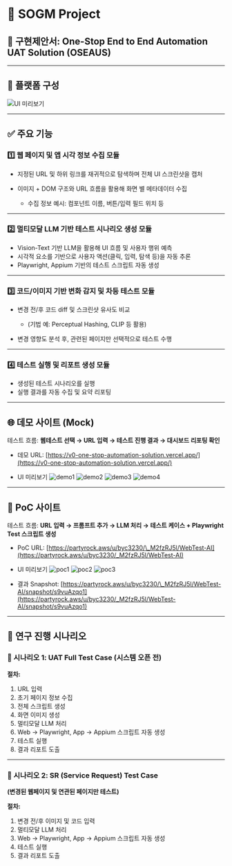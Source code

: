 # 🚀 SOGM Project

## 📄 구현제안서: One-Stop End to End Automation UAT Solution (OSEAUS)

---

## 🧱 플랫폼 구성

![UI 미리보기](./assets/platform_stack.png)

---

## ✅ 주요 기능

### 1️⃣ 웹 페이지 및 앱 시각 정보 수집 모듈

* 지정된 URL 및 하위 링크를 재귀적으로 탐색하며 전체 UI 스크린샷을 캡처
* 이미지 + DOM 구조와 URL 흐름을 활용해 화면 별 메타데이터 수집

  * 수집 정보 예시: 컴포넌트 이름, 버튼/입력 필드 위치 등

---

### 2️⃣ 멀티모달 LLM 기반 테스트 시나리오 생성 모듈

* Vision-Text 기반 LLM을 활용해 UI 흐름 및 사용자 행위 예측
* 시각적 요소를 기반으로 사용자 액션(클릭, 입력, 탐색 등)을 자동 추론
* Playwright, Appium 기반의 테스트 스크립트 자동 생성

---

### 3️⃣ 코드/이미지 기반 변화 감지 및 차등 테스트 모듈

* 변경 전/후 코드 diff 및 스크린샷 유사도 비교

  * (기법 예: Perceptual Hashing, CLIP 등 활용)
* 변경 영향도 분석 후, 관련된 페이지만 선택적으로 테스트 수행

---

### 4️⃣ 테스트 실행 및 리포트 생성 모듈

* 생성된 테스트 시나리오를 실행
* 실행 결과를 자동 수집 및 요약 리포팅

---

## 🌐 데모 사이트 (Mock)

테스트 흐름:
**웹테스트 선택 → URL 입력 → 테스트 진행 결과 → 대시보드 리포팅 확인**

* 데모 URL:
  [https://v0-one-stop-automation-solution.vercel.app/](https://v0-one-stop-automation-solution.vercel.app/)

* UI 미리보기
  ![demo1](./assets/demo1.png)
  ![demo2](./assets/demo2.png)
  ![demo3](./assets/demo3.png)
  ![demo4](./assets/demo4.png)

---

## 🧪 PoC 사이트

테스트 흐름:
**URL 입력 → 프롬프트 추가 → LLM 처리 → 테스트 케이스 + Playwright Test 스크립트 생성**

* PoC URL:
  [https://partyrock.aws/u/byc3230/\_M2fzRJ5l/WebTest-AI](https://partyrock.aws/u/byc3230/_M2fzRJ5l/WebTest-AI)

* UI 미리보기
  ![poc1](./assets/poc1.png)
  ![poc2](./assets/poc2.png)
  ![poc3](./assets/poc3.png)

* 결과 Snapshot:
  [https://partyrock.aws/u/byc3230/\_M2fzRJ5l/WebTest-AI/snapshot/s9vuAzqo1](https://partyrock.aws/u/byc3230/_M2fzRJ5l/WebTest-AI/snapshot/s9vuAzqo1)

---

## 🧭 연구 진행 시나리오

### 📘 시나리오 1: **UAT Full Test Case** (시스템 오픈 전)

**절차:**

1. URL 입력
2. 초기 페이지 정보 수집
3. 전체 스크립트 생성
4. 화면 이미지 생성
5. 멀티모달 LLM 처리
6. Web → Playwright, App → Appium 스크립트 자동 생성
7. 테스트 실행
8. 결과 리포트 도출

---

### 📗 시나리오 2: **SR (Service Request) Test Case**

**(변경된 웹페이지 및 연관된 페이지만 테스트)**

**절차:**

1. 변경 전/후 이미지 및 코드 입력
2. 멀티모달 LLM 처리
3. Web → Playwright, App → Appium 스크립트 자동 생성
4. 테스트 실행
5. 결과 리포트 도출
